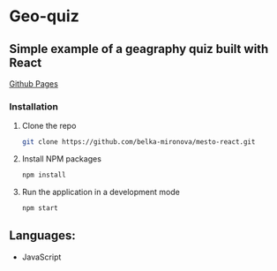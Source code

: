# Geo-quiz

## Simple example of a geagraphy quiz built with React

[Github Pages](https://belka-mironova.github.io/geo-quiz)

### Installation

1. Clone the repo
   ```sh
   git clone https://github.com/belka-mironova/mesto-react.git
   ```
2. Install NPM packages
   ```sh
   npm install
   ```
3. Run the application in a development mode
   ```sh
   npm start
   ```

## Languages: 

* JavaScript 


